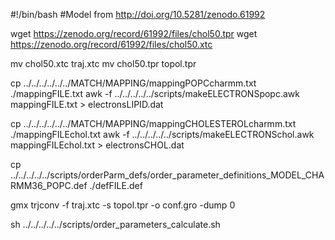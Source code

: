 #!/bin/bash
#Model from http://doi.org/10.5281/zenodo.61992

wget https://zenodo.org/record/61992/files/chol50.tpr
wget https://zenodo.org/record/61992/files/chol50.xtc

mv chol50.xtc traj.xtc
mv chol50.tpr topol.tpr

cp ../../../../../../MATCH/MAPPING/mappingPOPCcharmm.txt ./mappingFILE.txt
awk -f ../../../../../scripts/makeELECTRONSpopc.awk mappingFILE.txt > electronsLIPID.dat

cp ../../../../../../MATCH/MAPPING/mappingCHOLESTEROLcharmm.txt ./mappingFILEchol.txt
awk -f ../../../../../scripts/makeELECTRONSchol.awk mappingFILEchol.txt > electronsCHOL.dat  

cp ../../../../../scripts/orderParm_defs/order_parameter_definitions_MODEL_CHARMM36_POPC.def ./defFILE.def

gmx trjconv -f traj.xtc -s topol.tpr -o conf.gro -dump 0

sh ../../../../../scripts/order_parameters_calculate.sh
